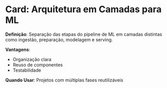 # Card: Arquitetura em Camadas para ML

**Definição**: Separação das etapas do pipeline de ML em camadas distintas como ingestão, preparação, modelagem e serving.

**Vantagens**:
- Organização clara
- Reuso de componentes
- Testabilidade

**Quando Usar**:
Projetos com múltiplas fases reutilizáveis
